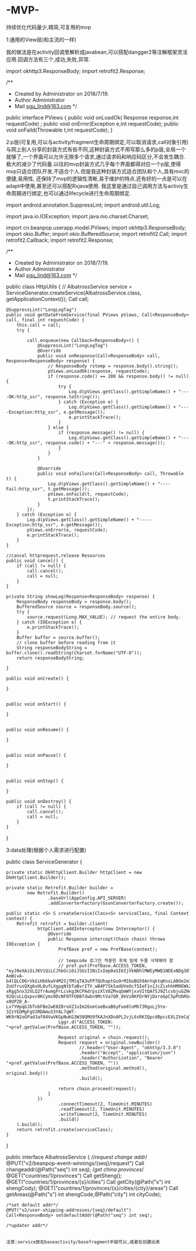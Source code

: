 # -MVP-
持续优化代码量少,精简,可复用的mvp


1:通用的View层(和主流的一样)

我的做法是在activity回调里解析成javabean,可以搭配dangger2等注解框架灵活应用.回调方法有三个,成功,失败,异常.

import okhttp3.ResponseBody;
import retrofit2.Response;

/**
 * Created by Administrator on 2018/7/19.
 * Author Administrator
 * Mail sgu_lind@163.com
 */

public interface PViews {
    public void onLoadOk( Response<ResponseBody> response,int requestCode) ;
    public void onError(Exception e,int requestCode);
    public void onFaild(Throwable t,int requestCode);
}

2:p层(可复用,可以与activity/fragment生命周期绑定,可以取消请求,call对象引用)
   与网上别人分享的封装方式有些不同,这种封装方式不用写那么多的p层,全局一个就够了,一个界面可以允许无限多个请求,通过请求码和响应码区分,不会发生耦合.
极大的减少了代码量.以往的mvp封装方式几乎每个界面都得对应一个p层,使得mvp只适合团队开发,不适合个人.但是我这种封装方式适合团队和个人,具有mvc的便捷,易用性,
还保持了mvp的逻辑性清晰,易于维护的特点.还有好的一点是可以在adapt中使用,甚至还可以搭配Rxjava使用.
    我这里是通过自己调用方法与activiy生命周期进行绑定,也可以通过lifecycle进行生命周期绑定.

import android.annotation.SuppressLint;
import android.util.Log;

import java.io.IOException;
import java.nio.charset.Charset;

import cn.beanpop.userapp.model.PViews;
import okhttp3.ResponseBody;
import okio.Buffer;
import okio.BufferedSource;
import retrofit2.Call;
import retrofit2.Callback;
import retrofit2.Response;

/**
 * Created by Administrator on 2018/7/19.
 * Author Administrator
 * Mail sgu_lind@163.com
 */

public class HttpUtils {
    //      AlbatrossService service = ServiceGenerator.createService(AlbatrossService.class, getApplicationContext());
    Call<ResponseBody> call;

    @SuppressLint("LongLogTag")
    public void getDateFromService(final PViews pViews, Call<ResponseBody> call, final int requestCode) {
        this.call = call;
        try {

            call.enqueue(new Callback<ResponseBody>() {
                @SuppressLint("LongLogTag")
                @Override
                public void onResponse(Call<ResponseBody> call, Response<ResponseBody> response) {
                    // ResponseBody rstemp = response.body().string();
                    pViews.onLoadOk(response, requestCode);
                    if (response.code() == 200 && response.body() != null) {
                        try {
                            Log.d(pViews.getClass().getSimpleName() + "----OK:http_ssr", response.toString());
                        } catch (Exception e) {
                            Log.d(pViews.getClass().getSimpleName() + "----Exception:http_ssr", e.getMessage());
                            e.printStackTrace();
                        }
                    } else {
                        if (response.message() != null) {
                            Log.d(pViews.getClass().getSimpleName() + "----OK:http_ssr", response.code() + "---" + response.message());
                        }
                    }
                }

                @Override
                public void onFailure(Call<ResponseBody> call, Throwable t) {
                    Log.d(pViews.getClass().getSimpleName() + "----Fail:http_ssr", t.getMessage());
                    pViews.onFaild(t, requestCode);
                    t.printStackTrace();
                }
            });
        } catch (Exception e) {
            Log.d(pViews.getClass().getSimpleName() + "-----Exception:http_ssr", e.getMessage());
            pViews.onError(e, requestCode);
            e.printStackTrace();
        }
    }

    //cancel httprequest,release Resources
    public void cancel() {
        if (call != null) {
            call.cancel();
            call = null;
        }
    }

    private String showLog(Response<ResponseBody> response) {
        ResponseBody responseBody = response.body();
        BufferedSource source = responseBody.source();
        try {
            source.request(Long.MAX_VALUE); // request the entire body.
        } catch (IOException e) {
            e.printStackTrace();
        }
        Buffer buffer = source.buffer();
        // clone buffer before reading from it
        String responseBodyString = buffer.clone().readString(Charset.forName("UTF-8"));
        return responseBodyString;

    }

    public void onCreate() {

    }


    public void onStart() {

    }


    public void onResume() {

    }


    public void onPause() {

    }


    public void onStop() {

    }

    public void onDestroy() {
        if (call != null) {
            call.cancel();
            call = null;
        }
    }
}

3:data处理(根据个人需求进行配置)

public class ServiceGenerator {

    private static OkHttpClient.Builder httpClient = new OkHttpClient.Builder();

    private static Retrofit.Builder builder =
            new Retrofit.Builder()
                    .baseUrl(AppConfig.API_SERVER)
                    .addConverterFactory(GsonConverterFactory.create());

    public static <S> S createService(Class<S> serviceClass, final Context context) {
        Retrofit retrofit = builder.client(
                httpClient.addInterceptor(new Interceptor() {
                    @Override
                    public Response intercept(Chain chain) throws IOException {
                        PrefBase pref = new PrefBase(context);

                        // tempcode 로그인 적용한 후에 밑에 두줄 삭제해야 함
                        // pref.put(PrefBase.ACCESS_TOKEN, "eyJ0eXAiOiJKV1QiLCJhbGciOiJSUzI1NiIsImp0aSI6IjVkNDhlMWEyMWQ1NDExNDg3OTA0NzI0NTRkM2U3NWFmODExMDc3ZWRkY2NlZWVlMmFmM2YwZmRmMTE4YzY3ZjAzNzM0ZWRjOTA5MTJlZjg3In0.eyJhdWQiOiIyIiwianRpIjoiNWQ0OGUxYTIxZDU0MTE0ODc5MDQ3MjQ1NGQzZTc1YWY4MTEwNzdlZGRjY2VlZWUyYWYzZjBmZGYxMThjNjdmMDM3MzRlZGM5MDkxMmVmODciLCJpYXQiOjE1MjE1MzI3NDUsIm5iZiI6MTUyMTUzMjc0NSwiZXhwIjoxNTIxNjE5MTQ1LCJzdWIiOiIxMSIsInNjb3BlcyI6WyIqIl19.fEhUoDJ7dG1cHY3-AeWivA-b4lQLCD6rVkGiHb6kwV4M2SjTMlqTA3uFP7QUhaptGu9rM16oBG59AnYqktqKnsLA8Oe2m17serwKq0_gK4b9B_ifi9_zYogu3viNaBUy7Vr7kZEOwsays_a1e-ZoUfrusQXg6xHL0ufLXgpgNtbTaBvrITV_wB4P75k5adUVeOcf5IeF1n1JcZixhhHM0EWkZECY-xRgg5nx32VLQ2frAumgPrLcvkg3KCPAdrpszXlV8ZMvqbmWYjxxVItQAf5J9ZlcvbjuGZHqDdbmohIK5KfvDulTlt5oAmexmUZIU8H6Pkn5MHB3Grr7PuScx43ljKZOxDZfJIualzTsU07OwWqtGH93SRQ6bjc3qt8fGzrlsNat3ocwk5M213T_T7kU4QPelA6F-92QcvLLQxpvc0KCyms9DcNF0TFO8Bfdwbn9MctVa7QR_8kVz8KFDrNYjDxro6pC5pPUbRG4MC1mFXVZEPwq-x0UPZ0_A-Lx7YHpqGJbTnbFBe2wE0Z0roXZJuIm26xmtaeBxaB6yFue8lnMh73RgoLj5te-3ZzYEOMgFgV2RDAmu53YAL7qWT-WK9rN2oGPad3af84VwVKGpNuKG3W38QMU9fKAJnXDnAPL2vjL6sRKIQpcdBpccEXLZVeCqTIIQbf45kk5dXM");
                        Lggr.d("ACCESS_TOKEN: "+pref.getValue(PrefBase.ACCESS_TOKEN, ""));

                        Request original = chain.request();
                        Request request = original.newBuilder()
                                //.header("User-Agent", "okhttp/3.3.0")
                                .header("Accept", "application/json")
                                .header("Authorization", "Bearer "+pref.getValue(PrefBase.ACCESS_TOKEN, ""))
                                .method(original.method(), original.body())
                                .build();

                        return chain.proceed(request);
                    }
                })
                        .connectTimeout(2, TimeUnit.MINUTES)
                        .readTimeout(2, TimeUnit.MINUTES)
                        .writeTimeout(2, TimeUnit.MINUTES)
                        .build()
        ).build();
        return retrofit.create(serviceClass);
    }
}

public interface AlbatrossService {
    //*request change addr*/
    @PUT("v2/beanpop-event-winnings/{seq}/request")
    Call<ResponseBody> changeaddr(@Path("seq") int seq);
    /*get china provinces*/
    @GET("countries/1/provinces")
    Call<ResponseBody> getSheng();
    @GET("countries/1/provinces/{s}/cities")
    Call<ResponseBody> getCity(@Path("s") int shengCody);
    @GET("countries/1/provinces/{s}/cities/{city}/areas")
    Call<ResponseBody> getAreas(@Path("s") int shengCode,@Path("city") int cityCode);

    /*set default addr*/
    @PUT("v2/user-shipping-addresses/{seq}/default")
    Call<ResponseBody> setdefaultAddr(@Path("seq") int seq);

    /*updater addr*/
    
    
    注意:service放在baseactivity/basefragment中就可以,或者在创建出来




